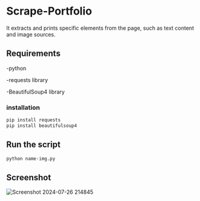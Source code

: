 # Scrape-Portfolio
It extracts and prints specific elements from the page, such as text content and image sources.
## Requirements
-python

-requests library

-BeautifulSoup4 library

### installation
```bash
pip install requests
pip install beautifulsoup4
```

## Run the script
```bash
python name-img.py
```
## Screenshot
![Screenshot 2024-07-26 214845](https://github.com/user-attachments/assets/a352fe0f-72eb-4716-89cd-18c63cbfa1c0)
